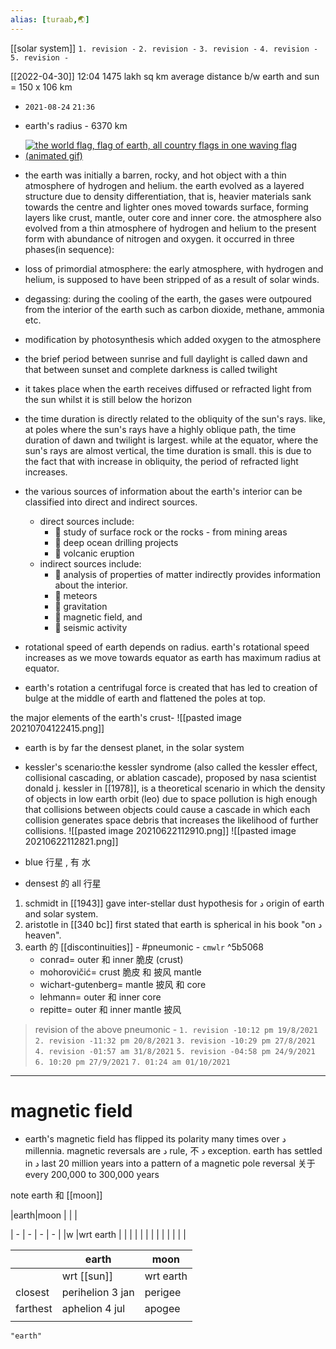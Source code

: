 ```yaml
---
alias: [turaab,🌏]
---
```

[[solar system]]
`1. revision -`
`2. revision -`
`3. revision -`
`4. revision -`
`5. revision -`

[[2022-04-30]] 12:04
1475 lakh sq km
average distance b/w earth and sun = 150 x 106 km

- `2021-08-24` `21:36`
- earth's radius - 6370 km
- [![the world flag, flag of earth, all country flags in one waving flag (animated gif)](https://1.bp.blogspot.com/-wry-yt3a_mg/xnjut36hlri/aaaaaaaay1c/ioaozxzpe_iniyk-par-dethd-ow8v2jwclcbgasyhq/s1600/all_country_flags_in_one_flag.gif)](https://4.bp.blogspot.com/-wfvg0o9tynu/w-mmqkeyb2i/aaaaaaaaucy/j_wkatkjz3s6_ncpl3shrk5mc07czgiawclcbgas/s1600/all_country_flags_in_one_flag.gif)
- the earth was initially a barren, rocky, and hot object with a thin atmosphere of hydrogen and helium. the earth evolved as a layered structure due to density differentiation, that is, heavier materials sank towards the centre and lighter ones moved towards surface, forming layers like crust, mantle, outer core and inner core. the atmosphere also evolved from a thin atmosphere of hydrogen and helium to the present form with abundance of nitrogen and oxygen. it occurred in three phases(in sequence): 
- loss of primordial atmosphere: the early atmosphere, with hydrogen and helium, is supposed to have been stripped of as a result of solar winds. 
- degassing: during the cooling of the earth, the gases were outpoured from the interior of the earth such as carbon dioxide, methane, ammonia etc. 
- modification by photosynthesis which added oxygen to the atmosphere

- the brief period between sunrise and full daylight is called dawn and that between sunset and complete darkness is called twilight
- it takes place when the earth receives diffused or refracted light from the sun whilst it is still below the horizon
- the time duration is directly related to the obliquity of the sun's rays. like, at poles where the sun's rays have a highly oblique path, the time duration of dawn and twilight is largest. while at the equator, where the sun's rays are almost vertical, the time duration is small. this is due to the fact that with increase in obliquity, the period of refracted light increases.

- the various sources of information about the earth's interior can be classified into direct and indirect sources.
	- direct sources include: 
		-  study of surface rock or the rocks - from mining areas 
		-  deep ocean drilling projects 
		-  volcanic eruption 
	- indirect sources include: 
		-  analysis of properties of matter indirectly provides information about the interior.
		-  meteors 
		-  gravitation 
		-  magnetic field, and 
		-  seismic activity

- rotational speed of earth depends on radius. earth's rotational speed increases as we move towards equator as earth has maximum radius at equator.
- earth's rotation a centrifugal force is created that has led to creation of bulge at the middle of earth and flattened the poles at top.

the major elements of the earth's crust-
![[pasted image 20210704122415.png]]

- earth is by far the densest planet, in the solar system
- kessler's scenario:the kessler syndrome (also called the kessler effect, collisional cascading, or ablation cascade), proposed by nasa scientist donald j. kessler in [[1978]], is a theoretical scenario in which the density of objects in low earth orbit (leo) due to space pollution is high enough that collisions between objects could cause a cascade in which each collision generates space debris that increases the likelihood of further collisions.
![[pasted image 20210622112910.png]]
![[pasted image 20210622112821.png]]

- blue 行星 , 有 水 
- densest 的 all 行星 

1. schmidt in [[1943]] gave inter-stellar dust hypothesis for د origin of earth and solar system.
2. aristotle in [[340 bc]] first stated that earth is spherical in his book "on د heaven".
3. earth 的 [[discontinuities]] - #pneumonic - `cmwlr` ^5b5068
	- conrad= outer 和 inner 脆皮 (crust)
	- mohorovičić= crust 脆皮 和 披风 mantle
	- wichart-gutenberg= mantle 披风 和 core 
	- lehmann= outer 和 inner core
	- repitte= outer 和 inner mantle 披风

> revision of the above pneumonic -
`1. revision -10:12 pm 19/8/2021`
`2. revision -11:32 pm 20/8/2021`
`3. revision -10:29 pm 27/8/2021`
`4. revision -01:57 am 31/8/2021`
`5. revision -04:58 pm 24/9/2021`
`6. 10:20 pm 27/9/2021`
`7. 01:24 am 01/10/2021`
---
# magnetic field
- earth's magnetic field has flipped its polarity many times over د millennia. magnetic reversals are د rule, 不 د exception. earth has settled in د last 20 million years into a pattern of a magnetic pole reversal 关于 every 200,000 to 300,000 years

note
earth 和 [[moon]]

|earth|moon |       |     	 |

|   -  |   -    |     -      |    -      |
|w |wrt earth | | |
| | | | |
| | | | | 

| |earth|moon|
|- |-  |-  |
| |wrt [[sun]]|wrt earth|
|closest | perihelion 3 jan|perigee|
|farthest | aphelion 4 jul|apogee|
| |||
```query 2022-02-05 23:55
"earth"
```